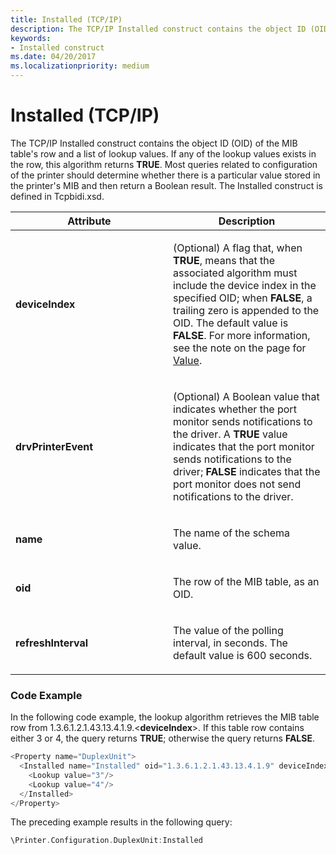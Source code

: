 ```yaml
---
title: Installed (TCP/IP)
description: The TCP/IP Installed construct contains the object ID (OID) of the MIB table's row and a list of lookup values.
keywords:
- Installed construct
ms.date: 04/20/2017
ms.localizationpriority: medium
---
```


# Installed (TCP/IP)


The TCP/IP Installed construct contains the object ID (OID) of the MIB table's row and a list of lookup values. If any of the lookup values exists in the row, this algorithm returns **TRUE**. Most queries related to configuration of the printer should determine whether there is a particular value stored in the printer's MIB and then return a Boolean result. The Installed construct is defined in Tcpbidi.xsd.

<table>
<colgroup>
<col width="50%" />
<col width="50%" />
</colgroup>
<thead>
<tr class="header">
<th>Attribute</th>
<th>Description</th>
</tr>
</thead>
<tbody>
<tr class="odd">
<td><p><strong>deviceIndex</strong></p></td>
<td><p>(Optional) A flag that, when <strong>TRUE</strong>, means that the associated algorithm must include the device index in the specified OID; when <strong>FALSE</strong>, a trailing zero is appended to the OID. The default value is <strong>FALSE</strong>. For more information, see the note on the page for <a href="value.md" data-raw-source="[Value](value.md)">Value</a>.</p></td>
</tr>
<tr class="even">
<td><p><strong>drvPrinterEvent</strong></p></td>
<td><p>(Optional) A Boolean value that indicates whether the port monitor sends notifications to the driver. A <strong>TRUE</strong> value indicates that the port monitor sends notifications to the driver; <strong>FALSE</strong> indicates that the port monitor does not send notifications to the driver.</p></td>
</tr>
<tr class="odd">
<td><p><strong>name</strong></p></td>
<td><p>The name of the schema value.</p></td>
</tr>
<tr class="even">
<td><p><strong>oid</strong></p></td>
<td><p>The row of the MIB table, as an OID.</p></td>
</tr>
<tr class="odd">
<td><p><strong>refreshInterval</strong></p></td>
<td><p>The value of the polling interval, in seconds. The default value is 600 seconds.</p></td>
</tr>
</tbody>
</table>

 

### Code Example

In the following code example, the lookup algorithm retrieves the MIB table row from 1.3.6.1.2.1.43.13.4.1.9.&lt;**deviceIndex**&gt;. If this table row contains either 3 or 4, the query returns **TRUE**; otherwise the query returns **FALSE**.

```cpp
<Property name="DuplexUnit">
  <Installed name="Installed" oid="1.3.6.1.2.1.43.13.4.1.9" deviceIndex="true">
    <Lookup value="3"/>
    <Lookup value="4"/>
  </Installed>
</Property>
```

The preceding example results in the following query:

```cpp
\Printer.Configuration.DuplexUnit:Installed
```

 

 




